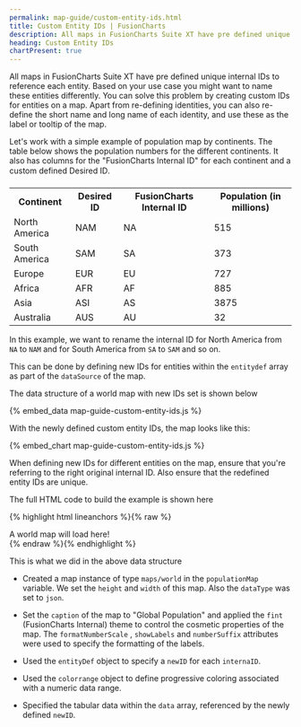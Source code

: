 ```yaml
---
permalink: map-guide/custom-entity-ids.html
title: Custom Entity IDs | FusionCharts
description: All maps in FusionCharts Suite XT have pre defined unique internal IDs to reference each entity
heading: Custom Entity IDs
chartPresent: true
---
```


All maps in FusionCharts Suite XT have pre defined unique internal IDs to reference each entity. Based on your use case you might want to name these entities differently. You can solve this problem by creating custom IDs for entities on a map. Apart from re-defining identities, you can also re-define the short name and long name of each identity, and use these as the label or tooltip of the map.

Let's work with a simple example of population map by continents. The table below shows the population numbers for the different continents. It also has columns for the "FusionCharts Internal ID" for each continent and a custom defined Desired ID.

<table>
  <tr>
    <th>Continent </th>
    <th>Desired ID</th>
    <th>FusionCharts Internal ID</th>
    <th>Population (in millions)</th>
  </tr>
  <tr>
    <td>North America </td>
    <td>NAM</td>
    <td>NA</td>
    <td>515</td>
  </tr>
  <tr>
    <td>South America</td>
    <td>SAM</td>
    <td>SA</td>
    <td>373</td>
  </tr>
  <tr>
    <td>Europe</td>
    <td>EUR</td>
    <td>EU</td>
    <td>727</td>
  </tr>
  <tr>
    <td>Africa</td>
    <td>AFR</td>
    <td>AF</td>
    <td>885</td>
  </tr>
  <tr>
    <td>Asia</td>
    <td>ASI</td>
    <td>AS</td>
    <td>3875</td>
  </tr>
  <tr>
    <td>Australia</td>
    <td>AUS</td>
    <td>AU</td>
    <td>32</td>
  </tr>
</table>


In this example, we want to rename the internal ID for North America from `NA` to `NAM` and for South America from `SA` to `SAM` and so on.

This can be done by defining new IDs for entities within the `entitydef` array as part of the `dataSource` of the map.

The data structure of a world map with new IDs set is shown below

{% embed_data map-guide-custom-entity-ids.js %}

With the newly defined custom entity IDs, the map looks like this:

{% embed_chart map-guide-custom-entity-ids.js %}

<p class="text-info">When defining new IDs for different entities on the map, ensure that you're referring to the right original internal ID. Also ensure that the redefined entity IDs are unique.</p>

The full HTML code to build the example is shown here

{% highlight html lineanchors %}{% raw %}
<html>
<head>
    <title>A Data Driven Map</title>
    <script type="text/javascript" src="fusioncharts/fusioncharts.js"></script>
    <script type="text/javascript" src="fusioncharts/themes/fusioncharts.theme.fint.js"></script>
<script>
FusionCharts.ready(function() {
    var populationMap = new FusionCharts({
        type: 'maps/world',
        renderAt: 'chart-container',
        width: '600',
        height: '400',
        dataFormat: 'json',
        dataSource: {
            "chart": {
                "caption": "Global Population",
                "theme": "fint",
                "formatNumberScale": "0",
                "numberSuffix": "M",
                "showLabels": "1",
                "useSNameInToolTip": "1",
                "useSNameInLabels": "1"
            },
            "entityDef": [{
                "internalId": "NA",
                "newId": "NAM"
            }, {
                "internalId": "SA",
                "newId": "SAM"
            }, {
                "internalId": "EU",
                "newId": "EUR"
            }, {
                "internalId": "AS",
                "newId": "ASI"
            }, {
                "internalId": "AF",
                "newId": "AFR"
            }, {
                "internalId": "AU",
                "newId": "AUS"
            }],
            "colorrange": {
                "color": [{
                    "minvalue": "0",
                    "maxvalue": "100",
                    "code": "#D0DFA3",
                    "displayValue": "< 100M"
                }, {
                    "minvalue": "100",
                    "maxvalue": "500",
                    "code": "#B0BF92",
                    "displayValue": "100-500M"
                }, {
                    "minvalue": "500",
                    "maxvalue": "1000",
                    "code": "#91AF64",
                    "displayValue": "500M-1B"
                }, {
                    "minvalue": "1000",
                    "maxvalue": "5000",
                    "code": "#A9FF8D",
                    "displayValue": "> 1B"
                }]
            },
            "data": [{
                "id": "NAM",
                "value": "515"
            }, {
                "id": "SAM",
                "value": "373"
            }, {
                "id": "ASI",
                "value": "3875"
            }, {
                "id": "EUR",
                "value": "727"
            }, {
                "id": "AFR",
                "value": "885"
            }, {
                "id": "AUS",
                "value": "32"
            }]
        }
    }).render();
});
</script>
</head>
<body>
    <div id="chart-container">A world map will load here!</div>
</body>
</html>
{% endraw %}{% endhighlight %}

This is what we did in the above data structure

* Created a map instance of type `maps/world` in the `populationMap` variable. We set the `height` and `width` of this map. Also the `dataType` was set to `json`.

* Set the `caption` of the map to "Global Population" and applied the `fint` (FusionCharts Internal) theme to control the cosmetic properties of the map. The `formatNumberScale` , `showLabels` and `numberSuffix` attributes were used to specify the formatting of the labels.

* Used the `entityDef` object to specify a `newID` for each `internaID`.

* Used the `colorrange` object to define progressive coloring associated with a numeric data range.

* Specified the tabular data within the `data` array, referenced by the newly defined  `newID`.
